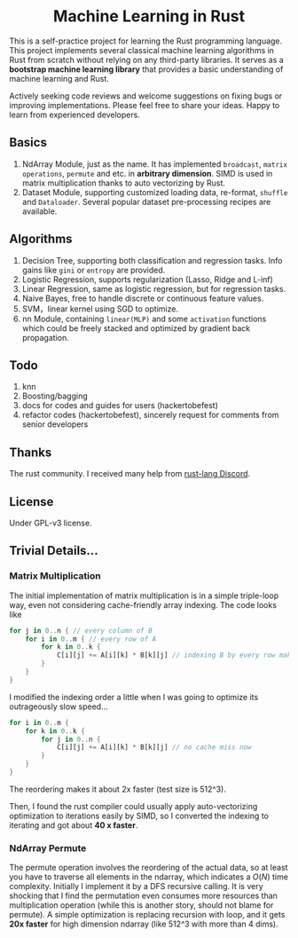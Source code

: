 <div align="center">
    <h1>
        Machine Learning in Rust
	</h1>
</div>


This is a self-practice project for learning the Rust programming language. This project implements several classical machine learning algorithms in Rust from scratch without relying on any third-party libraries. It serves as a **bootstrap machine learning library** that provides a basic understanding of machine learning and Rust.

Actively seeking code reviews and welcome suggestions on fixing bugs or improving implementations. Please feel free to share your ideas. Happy to learn from experienced developers.

## Basics

1. NdArray Module, just as the name. It has implemented ``broadcast``, ``matrix operations``, ``permute`` and etc. in **arbitrary dimension**. SIMD is used in matrix multiplication thanks to auto vectorizing by Rust.
2. Dataset Module, supporting customized loading data, re-format, ``shuffle`` and ``Dataloader``. Several popular dataset pre-processing recipes are available.

## Algorithms

1. Decision Tree, supporting both classification and regression tasks. Info gains like ``gini`` or ``entropy`` are provided.
2. Logistic Regression, supports regularization (Lasso, Ridge and L-inf)
3. Linear Regression, same as logistic regression, but for regression tasks.
4. Naive Bayes, free to handle discrete or continuous feature values.
5. SVM，linear kernel using SGD to optimize.
6. nn Module, containing ``linear(MLP)`` and some ``activation`` functions which could be freely stacked and optimized by gradient back propagation.

## Todo

1. knn
2. Boosting/bagging
3. docs for codes and guides for users (hackertobefest)
4. refactor codes (hackertobefest), sincerely request for comments from senior developers

## Thanks

The rust community. I received many help from [rust-lang Discord](https://discord.gg/rust-lang).

## License

Under GPL-v3 license.

## Trivial Details...

### Matrix Multiplication

The initial implementation of matrix multiplication is in a simple triple-loop way, even not considering cache-friendly array indexing. The code looks like

```rust
for j in 0..n { // every column of B
    for i in 0..m { // every row of A
        for k in 0..k {
            C[i][j] += A[i][k] * B[k][j] // indexing B by every row makes cache miss a lot
        }
    }
}
```

I modified the indexing order a little when I was going to optimize its outrageously slow speed...

```rust
for i in 0..m {
    for k in 0..k {
    	for j in 0..n {
            C[i][j] += A[i][k] * B[k][j] // no cache miss now
        }
    }
}
```

The reordering makes it about 2x faster (test size is 512^3).

Then, I found the rust compiler could usually apply auto-vectorizing optimization to iterations easily by SIMD, so I converted the indexing to iterating and got about **40 x faster**.

### NdArray Permute

The permute operation involves the reordering of the actual data, so at least you have to traverse all elements in the ndarray, which indicates a $O(N)$ time complexity. Initially I implement it by a DFS recursive calling. It is very shocking that I find the permutation even consumes more resources than multiplication operation (while this is another story, should not blame for permute). A simple optimization is replacing recursion with loop, and it gets **20x faster** for high dimension ndarray (like 512^3 with more than 4 dims).

